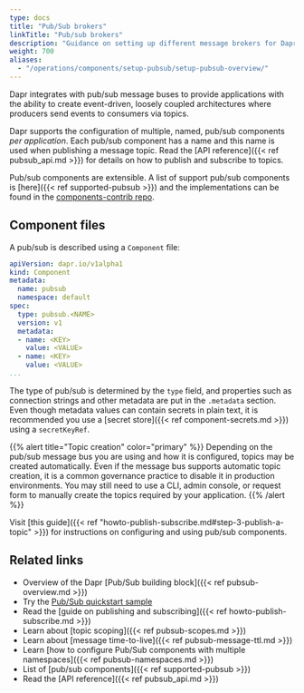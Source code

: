 ```yaml
---
type: docs
title: "Pub/Sub brokers"
linkTitle: "Pub/sub brokers"
description: "Guidance on setting up different message brokers for Dapr Pub/Sub"
weight: 700
aliases:
  - "/operations/components/setup-pubsub/setup-pubsub-overview/"
---
```


Dapr integrates with pub/sub message buses to provide applications with the ability to create event-driven, loosely coupled architectures where producers send events to consumers via topics.

Dapr supports the configuration of multiple, named, pub/sub components *per application*. Each pub/sub component has a name and this name is used when publishing a message topic. Read the [API reference]({{< ref pubsub_api.md >}}) for details on how to publish and subscribe to topics.

Pub/sub components are extensible. A list of support pub/sub components is [here]({{< ref supported-pubsub >}}) and the implementations can be found in the [components-contrib repo](https://github.com/dapr/components-contrib).

## Component files

A pub/sub is described using a `Component` file:

```yaml
apiVersion: dapr.io/v1alpha1
kind: Component
metadata:
  name: pubsub
  namespace: default
spec:
  type: pubsub.<NAME>
  version: v1
  metadata:
  - name: <KEY>
    value: <VALUE>
  - name: <KEY>
    value: <VALUE>
...
```

The type of pub/sub is determined by the `type` field, and properties such as connection strings and other metadata are put in the `.metadata` section.
Even though metadata values can contain secrets in plain text, it is recommended you use a [secret store]({{< ref component-secrets.md >}}) using a `secretKeyRef`.

{{% alert title="Topic creation" color="primary" %}}
Depending on the pub/sub message bus you are using and how it is configured, topics may be created automatically. Even if the message bus supports automatic topic creation, it is a common governance practice to disable it in production environments. You may still need to use a CLI, admin console, or request form to manually create the topics required by your application.
{{% /alert %}}

Visit [this guide]({{< ref "howto-publish-subscribe.md#step-3-publish-a-topic" >}}) for instructions on configuring and using pub/sub components.

## Related links

- Overview of the Dapr [Pub/Sub building block]({{< ref pubsub-overview.md >}})
- Try the [Pub/Sub quickstart sample](https://github.com/dapr/quickstarts/tree/master/tutorials/pub-sub)
- Read the [guide on publishing and subscribing]({{< ref howto-publish-subscribe.md >}})
- Learn about [topic scoping]({{< ref pubsub-scopes.md >}})
- Learn about [message time-to-live]({{< ref pubsub-message-ttl.md >}})
- Learn [how to configure Pub/Sub components with multiple namespaces]({{< ref pubsub-namespaces.md >}})
- List of [pub/sub components]({{< ref supported-pubsub >}})
- Read the [API reference]({{< ref pubsub_api.md >}})
